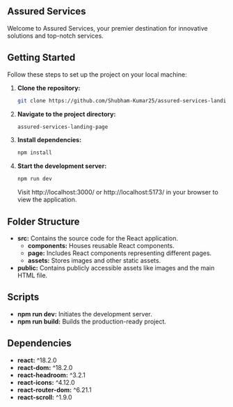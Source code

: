 ## Assured Services

Welcome to Assured Services, your premier destination for innovative solutions and top-notch services.

## Getting Started

Follow these steps to set up the project on your local machine:

1. **Clone the repository:**
   ```bash
   git clone https://github.com/Shubham-Kumar25/assured-services-landing-page.git
   ```

2. **Navigate to the project directory:**
   ```bash
   assured-services-landing-page
   ```

3. **Install dependencies:**
   ```bash
   npm install
   ```

4. **Start the development server:**
   ```bash
   npm run dev
   ```
   Visit http://localhost:3000/ or http://localhost:5173/ in your browser to view the application.

## Folder Structure

- **src:** Contains the source code for the React application.
  - **components:** Houses reusable React components.
  - **page:** Includes React components representing different pages.
  - **assets:** Stores images and other static assets.
- **public:** Contains publicly accessible assets like images and the main HTML file.

## Scripts

- **npm run dev:** Initiates the development server.
- **npm run build:** Builds the production-ready project.

## Dependencies

- **react:** ^18.2.0
- **react-dom:** ^18.2.0
- **react-headroom:** ^3.2.1
- **react-icons:** ^4.12.0
- **react-router-dom:** ^6.21.1
- **react-scroll:** ^1.9.0
